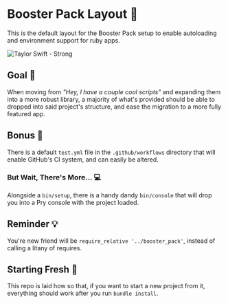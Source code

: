 # Booster Pack Layout 🚀

This is the default layout for the Booster Pack setup to enable autoloading
and environment support for ruby apps.

![Taylor Swift - Strong](https://www.trueheart78.com/assets/images/resume/taylor-strong.gif)

## Goal 🏁

When moving from _"Hey, I have a couple cool scripts"_ and expanding them into a more robust
library, a majority of what's provided should be able to dropped into said project's structure,
and ease the migration to a more fully featured app.

## Bonus 🧪

There is a default `test.yml` file in the `.github/workflows` directory that will enable GitHub's CI
system, and can easily be altered.

### But Wait, There's More... 💻

Alongside a `bin/setup`, there is a handy dandy `bin/console` that will drop you into a Pry console
with the project loaded.

## Reminder 💡

You're new friend will be `require_relative '../booster_pack'`, instead of calling a litany of
requires.

## Starting Fresh 🌱

This repo is laid how so that, if you want to start a new project from it, everything should
work after you run `bundle install`.
